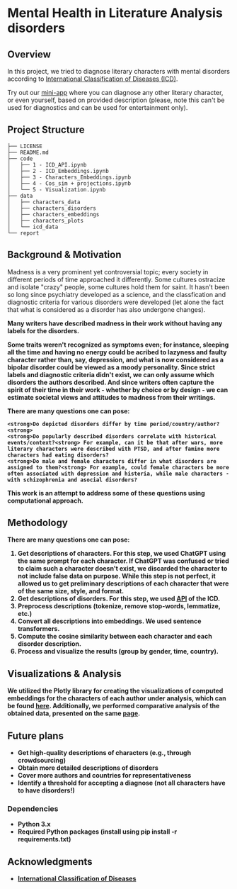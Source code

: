# Mental Health in Literature Analysis disorders

## Overview

In this project, we tried to diagnose literary characters with mental disorders according to [International Classification of Diseases (ICD)](https://icd.who.int/en).

Try out our [mini-app](https://huggingface.co/spaces/NursNurs/detect_mental_disorder) where you can diagnose any other literary character, or even yourself, based on provided description (please, note this can't be used for diagnostics and can be used for entertainment only).

## Project Structure 

    ├── LICENSE
    ├── README.md
    ├── code
    │   ├── 1 - ICD_API.ipynb
    │   ├── 2 - ICD_Embeddings.ipynb
    │   ├── 3 - Characters_Embeddings.ipynb
    │   ├── 4 - Cos_sim + projections.ipynb
    │   └── 5 - Visualization.ipynb
    ├── data
    │   ├── characters_data
    │   ├── characters_disorders
    │   ├── characters_embeddings
    │   ├── characters_plots
    │   └── icd_data
    └── report

## Background & Motivation

Madness is a very prominent yet controversial topic; every society in different periods of time approached it differently. Some cultures ostracize and isolate "crazy" people, some cultures hold them for saint. It hasn't been so long since psychiatry developed as a science, and the classfication and diagnostic criteria for various disorders were developed (let alone the fact that what is considered as a disorder has also undergone changes).

<strong>Many writers have described madness in their work without having any labels for the disorders.<strong>

Some traits weren't recognized as symptoms even; for instance, sleeping all the time and having no energy could be acribed to lazyness and faulty character rather than, say, depression, and what is now considered as a bipolar disorder could be viewed as a moody personality. Since strict labels and diagnostic criteria didn't exist, we can only assume which disorders the authors described. And since writers often capture the spirit of their time in their work - whether by choice or by design - we can estimate societal views and attitudes to madness from their writings.

There are many questions one can pose:

    <strong>Do depicted disorders differ by time period/country/author?<strong>
    <strong>Do popularly described disorders correlate with historical events/context?<strong> For example, can it be that after wars, more literary characters were described with PTSD, and after famine more characters had eating disorders?
    <strong>Do male and female characters differ in what disorders are assigned to them?<strong> For example, could female characters be more often associated with depression and histeria, while male characters - with schizophrenia and asocial disorders?

This work is an attempt to address some of these questions using computational approach.


## Methodology

There are many questions one can pose:

1. Get descriptions of characters. For this step, we used ChatGPT using the same prompt for each character. If ChatGPT was confused or tried to claim such a character doesn't exist, we discarded the character to not include false data on purpose. While this step is not perfect, it allowed us to get preliminary descriptions of each character that were of the same size, style, and format.
2. Get descriptions of disorders. For this step, we used [API](https://icd.who.int/en) of the ICD.
3. Preprocess descriptions (tokenize, remove stop-words, lemmatize, etc.)
4. Convert all descriptions into embeddings. We used sentence transformers.
6. Compute the cosine similarity between each character and each disorder description.
7. Process and visualize the results (group by gender, time, country).

## Visualizations & Analysis

We utilized the Plotly library for creating the visualizations of computed embeddings for the characters of each author under analysis, which can be found [here](https://nursaltyn.github.io/projects/project_literature/project_literature.html). Additionally, we performed comparative analysis of the obtained data, presented on the same [page](https://nursaltyn.github.io/projects/project_literature/project_literature.html).


## Future plans

- Get high-quality descriptions of characters (e.g., through crowdsourcing)
- Obtain more detailed descriptions of disorders
- Cover more authors and countries for representativeness
- Identify a threshold for accepting a diagnose (not all characters have to have disorders!)

### Dependencies
- Python 3.x
- Required Python packages (install using pip install -r requirements.txt)

## Acknowledgments
- [International Classification of Diseases](https://icd.who.int/en)